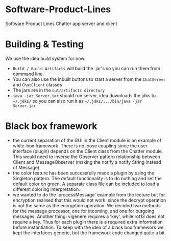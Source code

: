 # Software-Product-Lines
Software Product Lines Chatter app server and client

# Building & Testing
We use the idea build system for now.
- `Build / Build Artifacts` will build the .jar's so you can run them from command line.
- You can also use the inbuilt buttons to start a server from the `ChatServer` and `ChatClient` classes
- The jars are in the `out/artifacts directory`
- `java -jar Server.jar` should run server, idea downloads the jdks to `~/.jdks/` so you can also run it as `~/.jdks/.../bin/java -jar Server.jar`

# Black box framework
- the current separation of the GUI in the Client module is an example of white-box framework. There is no
  loose coupling since the user interface (plugin) depends on the Client class from the Chatter module. This 
  would need to inverse the Observer pattern relationship between Client and MessageObserver (making the notify a notify String instead of Message).
- the color feature has been successfully made a plugin by using the Singleton pattern. The default functionality
  is to do nothing and set the default color on green. A separate class file can be included to load a different coloring interpretation.
- we wanted to do the 'processMessage'  example from the lecture but for encryption realised that this would not work.
  since the decrypt operation is not the same as the encryption operation. We decided two methods for the message processor,
  one for incoming, and one for outgoing messages. Another thing: vigenere requires a 'key', while rot13 does not
  require a key. Thus for each plugin there is a required extra information before instantiation. To keep with the idea of
  a black box framework we kept the interfaces generic, but the framework code changed quite a bit.